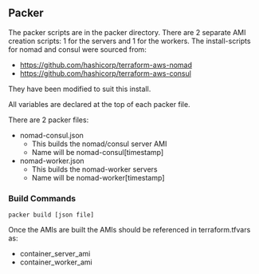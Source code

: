 ## Packer
The packer scripts are in the packer directory. There are 2 separate AMI creation scripts: 1 for the servers and 1 for the workers.
The install-scripts for nomad and consul were sourced from:
- https://github.com/hashicorp/terraform-aws-nomad
- https://github.com/hashicorp/terraform-aws-consul

They have been modified to suit this install.

All variables are declared at the top of each packer file.

There are 2 packer files:
* nomad-consul.json
  * This builds the nomad/consul server AMI
  * Name will be nomad-consul[timestamp]
* nomad-worker.json
  * This builds the nomad-worker servers
  * Name will be nomad-worker[timestamp]

### Build Commands
`packer build [json file]`

Once the AMIs are built the AMIs should be referenced in terraform.tfvars as:
* container_server_ami
* container_worker_ami
